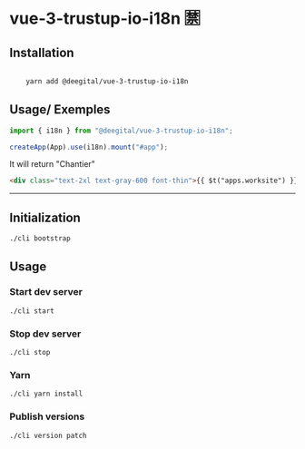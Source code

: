 # vue-3-trustup-io-i18n 🈲

## Installation

```bash

    yarn add @deegital/vue-3-trustup-io-i18n

```

## Usage/ Exemples

```javascript
import { i18n } from "@deegital/vue-3-trustup-io-i18n";

createApp(App).use(i18n).mount("#app");
```

It will return "Chantier"

```html
<div class="text-2xl text-gray-600 font-thin">{{ $t("apps.worksite") }}</div>
```

---

## Initialization

```shell
./cli bootstrap
```

## Usage

### Start dev server

```shell
./cli start
```

### Stop dev server

```shell
./cli stop
```

### Yarn

```shell
./cli yarn install
```

### Publish versions

```shell
./cli version patch
```
